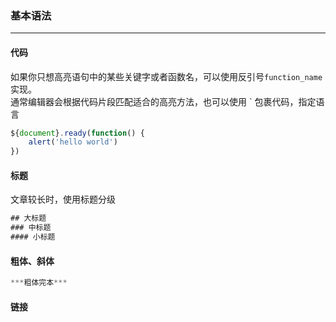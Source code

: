 ### 基本语法

---

#### 代码

如果你只想高亮语句中的某些关键字或者函数名，可以使用反引号`function_name`实现。  
通常编辑器会根据代码片段匹配适合的高亮方法，也可以使用 ` 包裹代码，指定语言

```javascript
${document}.ready(function() {
    alert('hello world')
})
```

#### 标题

文章较长时，使用标题分级

```javascript
## 大标题
### 中标题
#### 小标题
```

#### 粗体、斜体

```javascript
***粗体完本***
```

#### 链接
